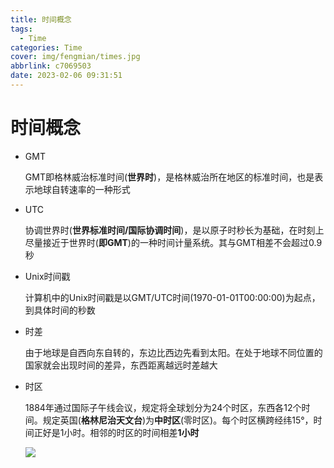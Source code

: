 ```yaml
---
title: 时间概念
tags:
  - Time
categories: Time
cover: img/fengmian/times.jpg
abbrlink: c7069503
date: 2023-02-06 09:31:51
---
```

# 时间概念

- GMT

  GMT即格林威治标准时间(**世界时**)，是格林威治所在地区的标准时间，也是表示地球自转速率的一种形式

- UTC

  协调世界时(**世界标准时间/国际协调时间**)，是以原子时秒长为基础，在时刻上尽量接近于世界时(**即GMT**)的一种时间计量系统。其与GMT相差不会超过0.9秒

- Unix时间戳

  计算机中的Unix时间戳是以GMT/UTC时间(1970-01-01T00:00:00)为起点，到具体时间的秒数

- 时差

  由于地球是自西向东自转的，东边比西边先看到太阳。在处于地球不同位置的国家就会出现时间的差异，东西距离越远时差越大

- 时区

  1884年通过国际子午线会议，规定将全球划分为24个时区，东西各12个时间。规定英国(**格林尼治天文台**)为**中时区**(零时区)。每个时区横跨经纬15°，时间正好是1小时。相邻的时区的时间相差**1小时**

  ![](63d9f2d3572c11df5507a62e632762d0f603c2ed.jpg)

  